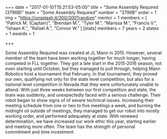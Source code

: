 +++
date = "2017-01-10T15:21:53-05:00"
title = "Some Assembly Required (3796B)"
team = "Some Assembly Required"
number  = "3796B"
order = 1
img = "https://unsplash.it/300/300?random"
mentor = 1
members = [
  "Patrick M. (Captain)",
  "Brendan M.",
  "Tyler M.",
  "Marissa M.",
  "Francis V.",
  "Ishaan K.",
  "Rafael A.",
  "Connor W."
]
  [stats]
    members = 7
    years   = 2
    states  = 1
    awards  = 1






+++

Some Assembly Required was created at JL Mann in 2015. However, several member of the team have been working together for much longer, having competed in FLL together. They got a late start in the 2015-2016 season, not even starting until October, but they managed to pull through, helping Mann Robotics host a tournament that February. In that tournament, they proved our own, qualifying not only for the state level competition, but also for a national level competition in Nevada that they were unfortunately unable to attend.
With just three weeks between our first competition and state, the team was suddenly, and unexpectedly faced with a serious challenge. Their robot began to show signs of of severe technical issues. Increasing their meeting schedule from one or two to five meetings a week, and burning the midnight oil outside of meetings, they managed to get our robot into mostly working order, and performed adequately at state.
With renewed determination, we have increased our work ethic this year, starting earlier and meeting more often. The team has the strength of personal commitment and time investment.
